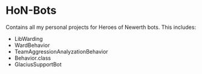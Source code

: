 HoN-Bots
========

Contains all my personal projects for Heroes of Newerth bots. This includes:

 - LibWarding
 - WardBehavior
 - TeamAggressionAnalyzationBehavior
 - Behavior.class
 - GlaciusSupportBot
